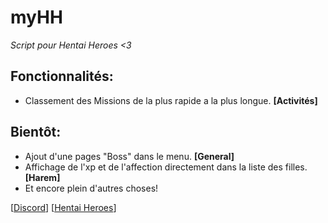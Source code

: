 # myHH
*Script pour Hentai Heroes <3*
## Fonctionnalités:
* Classement des Missions de la plus rapide a la plus longue. **[Activités]**
## Bientôt:
* Ajout d'une pages "Boss" dans le menu. **[General]**
* Affichage de l'xp et de l'affection directement dans la liste des filles. **[Harem]**
* Et encore plein d'autres choses!

[[Discord](https://discord.gg/fcgPCvc)] [[Hentai Heroes](https://www.hentaiheroes.com/)]
